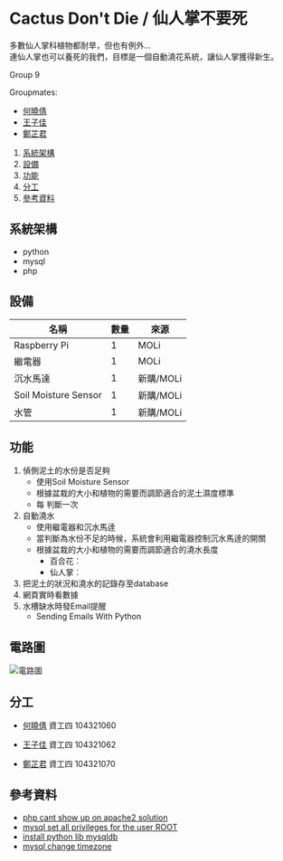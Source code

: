 # Cactus Don't Die / 仙人掌不要死

多數仙人掌科植物都耐旱，但也有例外...  
連仙人掌也可以養死的我們，目標是一個自動澆花系統，讓仙人掌獲得新生。

Group 9

Groupmates: 
+ [何曉倩](https://github.com/Dorothy0405)
+ [王子佳](https://github.com/ivan922114)
+ [鄭芷君](https://github.com/paperelmo)

1) [系統架構](#系統架構)
2) [設備](#設備)
3) [功能](#功能)
4) [分工](#%E5%88%86%E5%B7%A5)
5) [參考資料]()

## 系統架構
+ python
+ mysql
+ php

## 設備
| 名稱 | 數量 | 來源 |
| --- | --- | --- |
| Raspberry Pi | 1 | MOLi |
| 繼電器 | 1 | MOLi |
| 沉水馬達 | 1 | 新購/MOLi |
| Soil Moisture Sensor | 1 | 新購/MOLi |
| 水管 | 1 | 新購/MOLi |
## 功能
1) 偵側泥土的水份是否足夠
    + 使用Soil Moisture Sensor
    + 根據盆栽的大小和植物的需要而調節適合的泥土濕度標準
    + 每 判斷一次
2) 自動澆水
    + 使用繼電器和沉水馬逹
    + 當判斷為水份不足的時候，系統會利用繼電器控制沉水馬逹的開關
    + 根據盆栽的大小和植物的需要而調節適合的澆水長度
        + 百合花︰
        + 仙人掌︰
3) 把泥土的狀況和澆水的記錄存至database
4) 網頁實時看數據 
5) 水槽缺水時發Email提醒
    + Sending Emails With Python

## 電路圖
![](https://github.com/paperelmo/1071_LSA_group9_CactusDontDie/blob/master/IoTplant%20.png "電路圖")
## 分工
+ [何曉倩](https://github.com/Dorothy0405) 資工四 104321060

+ [王子佳](https://github.com/ivan922114) 資工四 104321062

+ [鄭芷君](https://github.com/paperelmo) 資工四 104321070

## 參考資料
+ [php cant show up on apache2 solution](https://askubuntu.com/questions/451708/php-script-not-executing-on-apache-server)
+ [mysql set all privileges for the user ROOT](https://www.youtube.com/watch?v=kQ0HoLva9Yc)
+ [install python lib mysqldb](https://stackoverflow.com/questions/454854/no-module-named-mysqldb/36183193)
+ [mysql change timezone](https://www.brilliantcode.net/473/mysql-set-change-timezone/)
